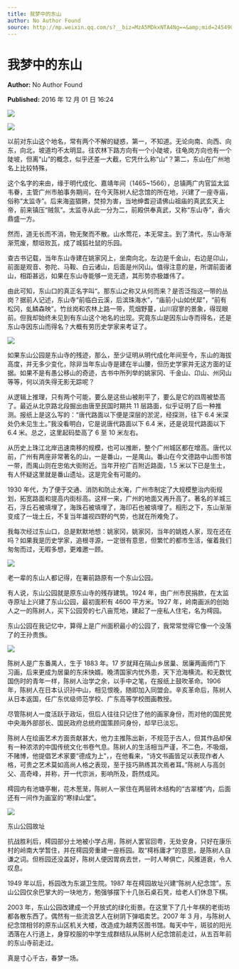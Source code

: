 ```yaml
---
title: 我梦中的东山
author: No Author Found
source: http://mp.weixin.qq.com/s?__biz=MzA5MDkxNTA4Ng==&amp;mid=2454904817&amp;idx=1&amp;sn=cf3ab43d450e2263773d92c09973b240&amp;chksm=87a21790b0d59e861dccaba55297555d760156c223f3fca7dac70b4a59e2c073b1fdc2e749e6#rd
---
```


# 我梦中的东山

**Author:** No Author Found

**Published:** 2016 年 12 月 01 日 16:24

![](http://mmbiz.qpic.cn/mmbiz_jpg/PJWG74pLsMY6VjSs8icl92DouG8adAGS0ibIkmicA6dYrXchQel1ic3LTtD572I9r9sbW2tOnBvpibgicAXRcdc4p5aA/0?wx_fmt=jpeg)

![](http://mmbiz.qpic.cn/mmbiz_jpg/PJWG74pLsMYqfyG8fNtQuDQx3QpCsuAjtp1UKXyQDCmSTgnXUvC4557na8v1w220oDNYZQGFWIXSdiclLRBbRjg/0?wx_fmt=jpeg)

以前对东山这个地名，常有两个不解的疑惑，第一，不知道。无论向南、向西、向东，向北，坡道均不太明显。往农林下路方向有一个小陡坡，往龟岗方向也有一个陡坡，但离“山”的概念，似乎还差一大截，它凭什么称“山”？第二，东山在广州地名上比较特殊，

这个名字的来由，缘于明代成化、嘉靖年间（1465~1566），总镇两广内官监太监韦眷，主管广州市舶事务期间，在今天陈树人纪念馆的所在地，兴建了一座寺庙，俗称“太监寺”。后来海盗猖獗，焚掠为害，当地绅耆迎请佛山祖庙的真武玄天上帝，前来镇压“贼氛”。太监寺从此一分为二，前殿供奉真武，又称“东山寺”，香火鼎盛一方。

然而，道无长而不消，物无聚而不散。山水莺花，本无常主。到了清代，东山寺渐渐荒废，颓垣败瓦，成了城狐社鼠的乐园。

查古书记载，当年东山寺建在姚家冈上，坐南向北，左边是千金山，右边是卬山，前面是观音、弥陀、马鞍、白云诸山，后面是州冈山。值得注意的是，所谓前面诸山，相距甚远，如果在东山寺能够一览无遗，其形势亦极雄伟了。

由此可知，东山口的真正名字叫“。那东山之称又从何而来？是否泛指这一带的丛岗？据前人记述，东山寺“前临白云溪，后滨珠海水”，“庙前小山如伏犀”，“前有松冈，虬鳞森映”。竹丝岗和农林上路一带，荒烟野蔓，山川寂寥的景象，得现眼前。但我却始终未见到有东山这个地名的出现。究竟东山是因东山寺而得名，还是东山寺因东山而得名？大概有劳历史学家来考证了。

![](http://mmbiz.qpic.cn/mmbiz_jpg/PJWG74pLsMYqfyG8fNtQuDQx3QpCsuAjPlCU4OmFYFLFjg4B3yorcW4XicCjz1wf2gSicrwTKOIK3iaeRL2PX0jjw/0?wx_fmt=jpeg)

如果东山公园是东山寺的残迹，那么，至少证明从明代成化年间至今，东山的海拔高度，并无多少变化，除非当年东山寺是建在半山腰，但历史学家并无这方面的证据。如果不是有愚公移山的奇迹，古书中所列举的姚家冈、千金山、卬山、州冈山等等，何以消失得无影无踪呢？

从逻辑上推理，只有两个可能，要么是这些山被削平了，要么是它的四周被垫高了。最近从北京路北段掘出由唐至民国时期共 11 层路面，似乎证明了后一种推测。报纸上是这么写的：“唐代路面以下便是深层的淤泥，经探测，往下 6.4 米深处仍未见生土。”我没看明白，它是说唐代路面以下 6.4 米，还是说现代路面以下 6.4 米。总之，这里起码垫高了 6 至 10 米左右。

从历史上珠江北岸迅速南移的规模，也可以推断，整个广州城区都在增高。唐代以前，广州有两座非常著名的山，一是番山，一是禺山。番山在今文德路中山图书馆一带，而禺山则在忠佑大街附近。当年开挖广百附近路面，1.5 米以下已是生土，有人怀疑这里就是番山遗址。这是完全有可能的。

1930 年代，为了便于交通、消防和防止水淹，广州市制定了大规模整治内街规划，拓宽路面和提高内街标高。这样一来，广州的地面又再升高了。著名的羊城三石，浮丘石被填埋了，海珠石被填埋了，海印石也被填埋了。相形之下，东山渐渐变成了一垅土丘，不复当年雄视四野的气势，也就在所难免了。

我每次经过东山口，总是默默地想：姚家冈，姚家冈，当年的姚姓人家，现在还在吗？如果我是历史学家，追根寻源，一定很有意思，但繁忙的都市生活，催着我们匆匆而过，无暇多想，更难邀一顾。

![](http://mmbiz.qpic.cn/mmbiz_jpg/PJWG74pLsMYqfyG8fNtQuDQx3QpCsuAjB7rxwhj4lMHOWjO3mTaDVVGPTUjTskKguZtxGXm1F5CCIicyImFeibmQ/0?wx_fmt=jpeg)

老一辈的东山人都记得，在署前路原有一个东山公园。

有人说，东山公园就是原东山寺的残存建筑。1924 年，由广州市民捐款，在太监寺原址上兴建了东山公园，最初面积有 4600 平方米。1927 年，岭南画派的创始人之一的陈树人，买下公园旁的七八亩荒地，建起了一座私人住宅，名为樗园。

东山公园在我记忆中，算得上是广州面积最小的公园了，我常常觉得它像一个没落了的王孙贵族。

![](http://mmbiz.qpic.cn/mmbiz_png/PJWG74pLsMYqfyG8fNtQuDQx3QpCsuAjsR7gmJnuW4ITktcdSicVTKW89Gezo8NnSFao1hiaywQhSnPblbtt6T8w/0?wx_fmt=png)

陈树人是广东番禺人，生于 1883 年。17 岁就拜在隔山乡居巢、居廉两画师门下习画，后来更成为居巢的东床快婿。晚清国家内忧外患，天下沧海横流。和无数忧国伤时的青年一样，陈树人治学之余，以手中之笔，在报纸上鼓吹革命。1906 年，陈树人在日本认识孙中山，相见恨晚，随即加入同盟会。辛亥革命后，陈树人从日本返国，任广东优级师范学校、广东高等学校图画教授。

尽管陈树人一度活跃于政坛，但后人往往只记住了他的画家身份，而对他的国民党中央海外部部长、国民政府总统府国策顾问身份，却早已淡忘。

陈树人在绘画艺术方面贡献甚大，他力主推陈出新，不规范于古人，但其作品却保有一种浓浓的中国传统文化书卷气息。陈树人的生活相当严谨，不二色，不吸烟，不赌博，他提倡艺术家要“德成为上”，，在他看来，“诗文书画皆足以表现作者人格，可贵之艺术莫如高尚人格之表现，至于技巧熟练其次焉者耳。”陈树人与高剑父、高奇峰，并称，开一代宗派，影响所及，蔚然成风。

樗园内有池塘亭榭，花木葱茏，陈树人一家住在两层砖木结构的“古翠楼”内，后面还有一间作为画室的“寒绿山堂”。

![](http://mmbiz.qpic.cn/mmbiz_jpg/PJWG74pLsMYqfyG8fNtQuDQx3QpCsuAjkqhwdSfVE6y4yicic49Nib0JVNTnkeP7IQ5GM8XZR65kXwbYx3bibfSDZg/0?wx_fmt=jpeg)

东山公园故址

抗战胜利后，樗园部分土地被小学占用，陈树人罢官回粤，无处安身，只好在康乐村的岭南大学暂住，并在樗园旁重建一座栎园。取“樗栎庸才”的意思，是陈树人自谦之词。但栎园还没盖好，陈树人便因胃病去世，一时人琴俱亡，风雅道衰，令人叹息。

1949 年以后，栎园改为东湖卫生院。1987 年在樗园故址兴建“陈树人纪念馆”。东山公园仅余巴掌大的一块地方，勉强够摆下十几张石桌石凳，给老人们休息下棋。

2003 年，东山公园改建成一个开放式的绿化街景。在这里下了几十年棋的老街坊都各散东西了。偶然有一些流浪艺人在树阴下弹唱卖艺。2007 年 3 月，与陈树人纪念馆相邻的原东山区机关大楼，改造成为越秀区图书馆。每天中午，斑驳的阳光洒落在人行道上，身穿校服的中学生成群结队从陈树人纪念馆前走过，从五百年前的东山寺前走过。

真是寸心千古，春梦一场。
